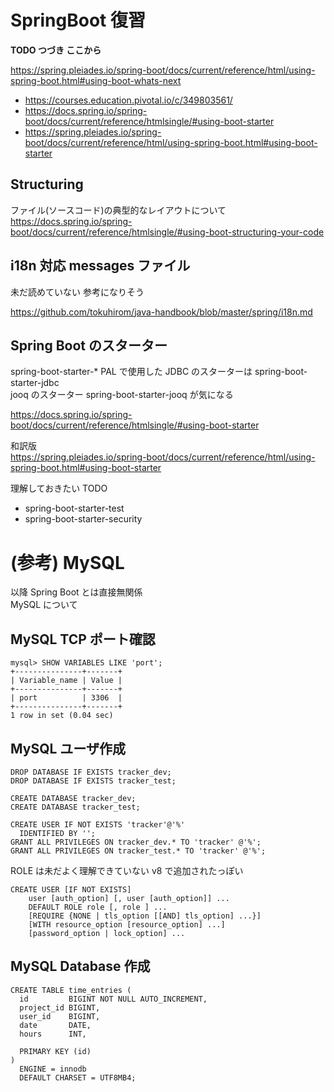 # SpringBoot 復習

**TODO つづき ここから**

https://spring.pleiades.io/spring-boot/docs/current/reference/html/using-spring-boot.html#using-boot-whats-next

- https://courses.education.pivotal.io/c/349803561/
- https://docs.spring.io/spring-boot/docs/current/reference/htmlsingle/#using-boot-starter
- https://spring.pleiades.io/spring-boot/docs/current/reference/html/using-spring-boot.html#using-boot-starter

## Structuring

ファイル(ソースコード)の典型的なレイアウトについて  
https://docs.spring.io/spring-boot/docs/current/reference/htmlsingle/#using-boot-structuring-your-code

## i18n 対応 messages ファイル

未だ読めていない 参考になりそう

https://github.com/tokuhirom/java-handbook/blob/master/spring/i18n.md

## Spring Boot のスターター

spring-boot-starter-\*
PAL で使用した JDBC のスターターは spring-boot-starter-jdbc  
jooq のスターター spring-boot-starter-jooq が気になる

https://docs.spring.io/spring-boot/docs/current/reference/htmlsingle/#using-boot-starter

和訳版  
https://spring.pleiades.io/spring-boot/docs/current/reference/html/using-spring-boot.html#using-boot-starter

理解しておきたい TODO

- spring-boot-starter-test
- spring-boot-starter-security

# (参考) MySQL

以降 Spring Boot とは直接無関係  
MySQL について

## MySQL TCP ポート確認

```
mysql> SHOW VARIABLES LIKE 'port';
+---------------+-------+
| Variable_name | Value |
+---------------+-------+
| port          | 3306  |
+---------------+-------+
1 row in set (0.04 sec)
```

## MySQL ユーザ作成

```
DROP DATABASE IF EXISTS tracker_dev;
DROP DATABASE IF EXISTS tracker_test;

CREATE DATABASE tracker_dev;
CREATE DATABASE tracker_test;

CREATE USER IF NOT EXISTS 'tracker'@'%'
  IDENTIFIED BY '';
GRANT ALL PRIVILEGES ON tracker_dev.* TO 'tracker' @'%';
GRANT ALL PRIVILEGES ON tracker_test.* TO 'tracker' @'%';
```

ROLE は未だよく理解できていない v8 で追加されたっぽい

```
CREATE USER [IF NOT EXISTS]
    user [auth_option] [, user [auth_option]] ...
    DEFAULT ROLE role [, role ] ...
    [REQUIRE {NONE | tls_option [[AND] tls_option] ...}]
    [WITH resource_option [resource_option] ...]
    [password_option | lock_option] ...
```

## MySQL Database 作成

```
CREATE TABLE time_entries (
  id         BIGINT NOT NULL AUTO_INCREMENT,
  project_id BIGINT,
  user_id    BIGINT,
  date       DATE,
  hours      INT,

  PRIMARY KEY (id)
)
  ENGINE = innodb
  DEFAULT CHARSET = UTF8MB4;
```
